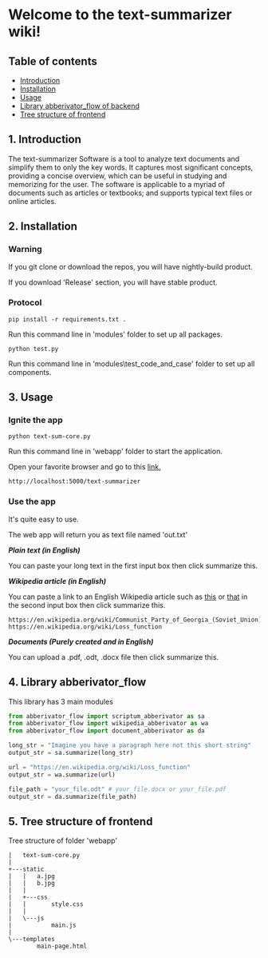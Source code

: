 # Welcome to the text-summarizer wiki!
## Table of contents
- [Introduction](https://github.com/dinhanhx/text-summarizer/blob/master/Wiki.md#1-introduction)
- [Installation](https://github.com/dinhanhx/text-summarizer/blob/master/Wiki.md#2-installation)
- [Usage](https://github.com/dinhanhx/text-summarizer/blob/master/Wiki.md#3-usage)
- [Library abberivator_flow of backend](https://github.com/dinhanhx/text-summarizer/blob/master/Wiki.md#4-library-abberivator_flow)
- [Tree structure of frontend](https://github.com/dinhanhx/text-summarizer/blob/master/Wiki.md#5-tree-structure-of-frontend)

## 1. Introduction
The text-summarizer Software is a tool to analyze text documents and simplify them to only the key words. It captures most significant concepts, providing a concise overview, which can be useful in studying and memorizing for the user. The software is applicable to a myriad of documents such as articles or textbooks; and supports typical text files or online articles.

## 2. Installation
### Warning
If you git clone or download the repos, you will have nightly-build product.

If you download 'Release' section, you will have stable product.
### Protocol
```
pip install -r requirements.txt .
```
Run this command line in 'modules' folder to set up all packages.

```
python test.py
```
Run this command line in 'modules\test_code_and_case' folder to set up all components.

## 3. Usage
### Ignite the app
```
python text-sum-core.py
```
Run this command line in 'webapp' folder to start the application.

Open your favorite browser and go to this [link.](http://localhost:5000/text-summarizer)
```
http://localhost:5000/text-summarizer
```
### Use the app
It's quite easy to use.

The web app will return you as text file named 'out.txt'

 ___Plain text (in English)___

You can paste your long text in the first input box then click summarize this.

___Wikipedia article (in English)___

You can paste a link to an English Wikipedia article such as [this](https://en.wikipedia.org/wiki/Loss_function) or [that](https://en.wikipedia.org/wiki/Communist_Party_of_Georgia_(Soviet_Union)) in the second input box then click summarize this.
```
https://en.wikipedia.org/wiki/Communist_Party_of_Georgia_(Soviet_Union)
https://en.wikipedia.org/wiki/Loss_function
```
___Documents (Purely created and in English)___

You can upload a .pdf, .odt, .docx file then click summarize this.

## 4. Library abberivator_flow
This library has 3 main modules
```python
from abberivator_flow import scriptum_abberivator as sa
from abberivator_flow import wikipedia_abberivator as wa
from abberivator_flow import document_abberivator as da
```
```python
long_str = "Imagine you have a paragraph here not this short string"
output_str = sa.summarize(long_str)
```
```python
url = "https://en.wikipedia.org/wiki/Loss_function"
output_str = wa.summarize(url)
```
```python
file_path = "your_file.odt" # your_file.docx or your_file.pdf
output_str = da.summarize(file_path)
```
## 5. Tree structure of frontend
Tree structure of folder 'webapp'
```
|   text-sum-core.py
|   
+---static
|   |   a.jpg
|   |   b.jpg
|   |   
|   +---css
|   |       style.css
|   |       
|   \---js
|           main.js
|           
\---templates
        main-page.html
```
